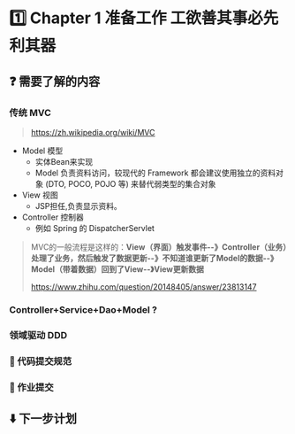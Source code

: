 # :one: Chapter 1 准备工作 工欲善其事必先利其器



## :question: 需要了解的内容



### 传统 MVC

> https://zh.wikipedia.org/wiki/MVC



- Model 模型
  - 实体Bean来实现
  - Model 负责资料访问，较现代的 Framework 都会建议使用独立的资料对象 (DTO, POCO, POJO 等) 来替代弱类型的集合对象
- View 视图
  - JSP担任,负责显示资料。
- Controller 控制器
  - 例如 Spring 的 DispatcherServlet



> MVC的一般流程是这样的：**View（界面）触发事件--》Controller（业务）处理了业务，然后触发了数据更新--》不知道谁更新了Model的数据--》Model（带着数据）回到了View--》View更新数据**
>
> https://www.zhihu.com/question/20148405/answer/23813147



### Controller+Service+Dao+Model ?







### 领域驱动 DDD





### :pushpin: 代码提交规范





### :book: 作业提交







## :arrow_down: 下一步计划

